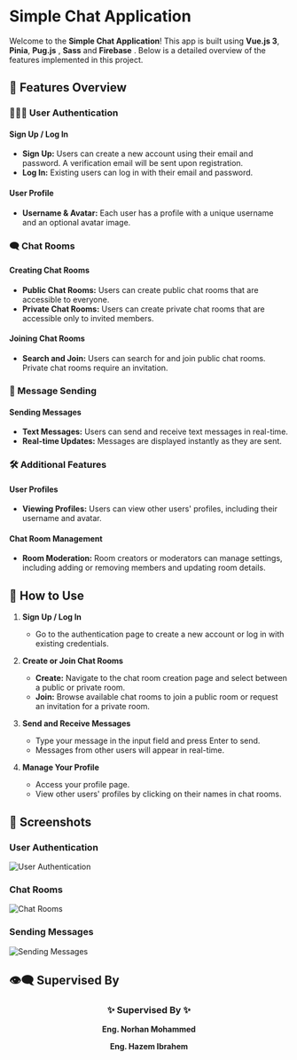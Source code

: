 # Simple Chat Application

Welcome to the **Simple Chat Application**! This app is built using **Vue.js 3**, **Pinia**, **Pug.js** , **Sass** and **Firebase** . Below is a detailed overview of the features implemented in this project.

## 🎯 Features Overview

### 🧑‍🤝‍🧑 User Authentication

#### **Sign Up / Log In**
- **Sign Up:** Users can create a new account using their email and password. A verification email will be sent upon registration.
- **Log In:** Existing users can log in with their email and password.

#### **User Profile**
- **Username & Avatar:** Each user has a profile with a unique username and an optional avatar image.

### 🗨️ Chat Rooms

#### **Creating Chat Rooms**
- **Public Chat Rooms:** Users can create public chat rooms that are accessible to everyone.
- **Private Chat Rooms:** Users can create private chat rooms that are accessible only to invited members.

#### **Joining Chat Rooms**
- **Search and Join:** Users can search for and join public chat rooms. Private chat rooms require an invitation.

### 💬 Message Sending

#### **Sending Messages**
- **Text Messages:** Users can send and receive text messages in real-time.
- **Real-time Updates:** Messages are displayed instantly as they are sent.

### 🛠️ Additional Features

#### **User Profiles**
- **Viewing Profiles:** Users can view other users' profiles, including their username and avatar.

#### **Chat Room Management**
- **Room Moderation:** Room creators or moderators can manage settings, including adding or removing members and updating room details.

## 🚀 How to Use

1. **Sign Up / Log In**
   - Go to the authentication page to create a new account or log in with existing credentials.

2. **Create or Join Chat Rooms**
   - **Create:** Navigate to the chat room creation page and select between a public or private room.
   - **Join:** Browse available chat rooms to join a public room or request an invitation for a private room.

3. **Send and Receive Messages**
   - Type your message in the input field and press Enter to send.
   - Messages from other users will appear in real-time.

4. **Manage Your Profile**
   - Access your profile page.
   - View other users' profiles by clicking on their names in chat rooms.

## 📸 Screenshots

### **User Authentication**
![User Authentication](./docs/screenshots/authentication.png)

### **Chat Rooms**
![Chat Rooms](./docs/screenshots/chat-rooms.png)

### **Sending Messages**
![Sending Messages](./docs/screenshots/messages.png)


## 👁️‍🗨️ Supervised By

<div align="center">
  <h3>✨ Supervised By ✨</h3>
  <p><strong>Eng. Norhan Mohammed</strong></p>
  <p><strong>Eng. Hazem Ibrahem</strong></p>
</div>


